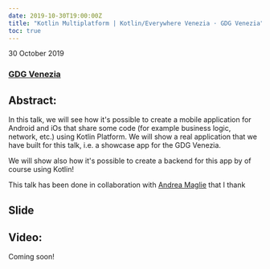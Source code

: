 ```yaml
---
date: 2019-10-30T19:00:00Z
title: "Kotlin Multiplatform | Kotlin/Everywhere Venezia · GDG Venezia"
toc: true
---
```


30 October 2019

### [GDG Venezia](https://www.meetup.com/it-IT/GDG-Venezia/events/265665209/)

## Abstract:
In this talk, we will see how it's possible to create a mobile application for Android and iOs that share some code (for example business logic, network, etc.) using Kotlin Platform. We will show a real application that we have built for this talk, i.e. a showcase app for the GDG Venezia.

We will show also how it's possible to create a backend for this app by of course using Kotlin!

This talk has been done in collaboration with [Andrea Maglie](http://www.andreamaglie.com/) that I thank

## Slide

<script async class="speakerdeck-embed" data-id="70d996d1fa7746a9b708b35cf19517b9" data-ratio="1.77777777777778" src="//speakerdeck.com/assets/embed.js"></script>

## Video: 
Coming soon!